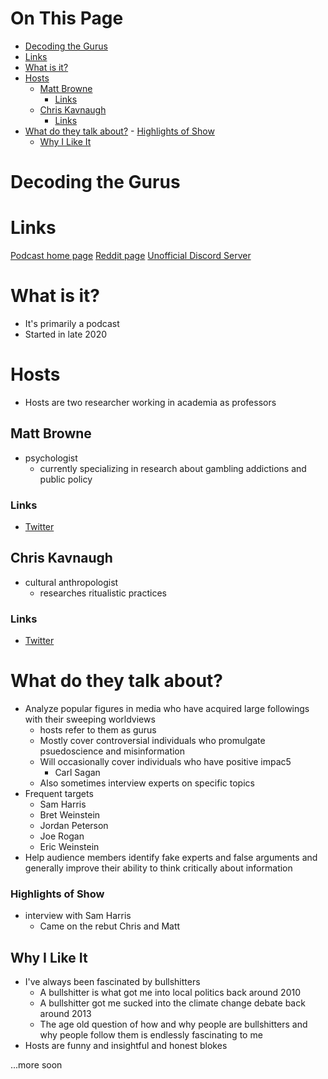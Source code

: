 # On This Page

- [Decoding the Gurus](#decoding-the-gurus)
- [Links](#links)
- [What is it?](#what-is-it)
- [Hosts](#hosts)
    - [Matt Browne](#matt-browne)
        - [Links](#links-2)
    - [Chris Kavnaugh](#chris-kavnaugh)
        - [Links](#links-3)
- [What do they talk about?](#what-do-they-talk-about)
        - [Highlights of Show](#highlights-of-show)
    - [Why I Like It](#why-i-like-it)

# Decoding the Gurus

# Links

[Podcast home page](https://decoding-the-gurus.captivate.fm)
[Reddit page](https://www.reddit.com/r/DecodingTheGurus/)
[Unofficial Discord Server](https://discord.gg/z3krx3CX)


# What is it?
* It's primarily a podcast
* Started in late 2020

# Hosts
* Hosts are two researcher working in academia as professors

## Matt Browne
* psychologist
    * currently specializing in research about gambling addictions and public policy 

### Links
* [Twitter](https://twitter.com/arthurcdent)

## Chris Kavnaugh
* cultural anthropologist 
    * researches ritualistic practices

### Links
* [Twitter](https://twitter.com/C_Kavanagh)

# What do they talk about?
* Analyze popular figures in media who have acquired large followings with their sweeping worldviews
    * hosts refer to them as gurus 
    * Mostly cover controversial individuals who promulgate psuedoscience and misinformation 
    * Will occasionally cover individuals who have positive impac5
        * Carl Sagan 
    * Also sometimes interview experts on specific topics
* Frequent targets
    * Sam Harris
    * Bret Weinstein
    * Jordan Peterson
    * Joe Rogan
    * Eric Weinstein
* Help audience members identify fake experts and false arguments and generally improve their ability to think critically about information

### Highlights of Show
* interview with Sam Harris
    * Came on the rebut Chris and Matt 

## Why I Like It
* I've always been fascinated by bullshitters
    * A bullshitter is what got me into local politics back around 2010
    * A bullshitter got me sucked into the climate change debate back around 2013
    * The age old question of how and why people are bullshitters and why people follow them is endlessly fascinating to me
* Hosts are funny and insightful and honest blokes

...more soon
